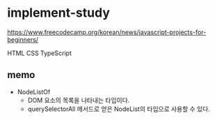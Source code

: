 # implement-study

https://www.freecodecamp.org/korean/news/javascript-projects-for-beginners/

HTML
CSS
TypeScript

## memo

- NodeListOf
  - DOM 요소의 목록을 나타내는 타입이다.
  - querySelectorAll 메서드로 얻은 NodeList의 타입으로 사용할 수 있다.
